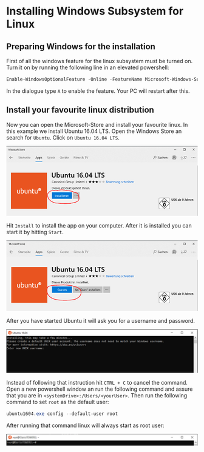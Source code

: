 # Installing Windows Subsystem for Linux
## Preparing Windows for the installation
First of all the windows feature for the linux subsystem must be turned on.
Turn it on by running the following line in an elevated powershell:
```powershell
Enable-WindowsOptionalFeature -Online -FeatureName Microsoft-Windows-Subsystem-Linux
```
In the dialogue type `A` to enable the feature. Your PC will restart after this.
## Install your favourite linux distribution
Now you can open the Microsoft-Store and install your favourite linux.
In this example we install Ubuntu 16.04 LTS. Open the Windows Store an search for
`Ubuntu`. Click on `Ubuntu 16.04 LTS`.

![Ubuntu 16.04 LTS in Windows Store](resources/win-store-ubuntu.PNG)

Hit `Install` to install the app on your computer. After it is installed you can start it by hitting `Start`.

![Ubuntu 16.04 LTS installed in Windows Store](resources/win-store-ubuntu-installed.PNG)

After you have started Ubuntu it will ask you for a username and password.

![Linux asking for user and password after install](resources/ubuntu-1604-asking-for-user-name.PNG)

Instead of following that instruction hit `CTRL + C` to cancel the command.
Open a new powershell window an run the following command and  assure that you are in `<systemDrive>:/Users/<yourUser>`.
Then run the following command to set `root` as the default user:

```powershell
ubuntu1604.exe config --default-user root
```

After running that command linux will always start as root user:

![Linux running as root](resources/ubuntu-1604-root.PNG)